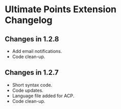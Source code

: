 # Ultimate Points Extension Changelog

## Changes in 1.2.8
- Add email notifications.
- Code clean-up.

## Changes in 1.2.7
- Short syntax code.
- Code updates.
- Language file added for ACP.
- Code clean-up.

